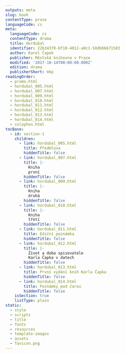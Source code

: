 ```yaml
---
outputs: meta
slug: book
contentType: prose
languageCode: cs
meta:
  languageCode: cs
  contentType: drama
  title: Hordubal
  identifier: 22b34370-bf10-4812-a0c1-58db66671583
  author: Karel Čapek
  publisher: Městská knihovna v Praze
  modified: '2017-10-14T00:00:00.000Z'
  edition: drama
  publisherShort: mkp
readingOrder:
  - promo.html
  - hordubal_005.html
  - hordubal_007.html
  - hordubal_009.html
  - hordubal_010.html
  - hordubal_011.html
  - hordubal_012.html
  - hordubal_013.html
  - hordubal_014.html
  - colophon.html
tocBase:
  - id: section-1
    children:
      - link: hordubal_005.html
        title: Předmluva
        hiddenTitle: false
      - link: hordubal_007.html
        title: |-
          Kniha
          první
        hiddenTitle: false
      - link: hordubal_009.html
        title: |-
          Kniha
          druhá
        hiddenTitle: false
      - link: hordubal_010.html
        title: |-
          Kniha
          třetí
        hiddenTitle: false
      - link: hordubal_011.html
        title: Ediční poznámka
        hiddenTitle: false
      - link: hordubal_012.html
        title: |-
          Život a doba spisovatele
          Karla Čapka v datech
        hiddenTitle: false
      - link: hordubal_013.html
        title: První vydání knih Karla Čapka
        hiddenTitle: false
      - link: hordubal_014.html
        title: Poznámky pod čarou
        hiddenTitle: false
    isSection: true
    listType: plain
static:
  - style
  - scripts
  - title
  - fonts
  - resources
  - template-images
  - assets
  - favicon.png
---
```

